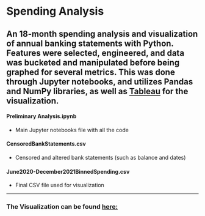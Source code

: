 # Spending Analysis
An 18-month spending analysis and visualization of annual banking statements with Python. Features were selected, engineered, and data was bucketed and manipulated before being graphed for several metrics. This was done through Jupyter notebooks, and utilizes Pandas and NumPy libraries, as well as [Tableau](https://public.tableau.com/app/profile/victor.chen1615/viz/18-monthSpendingAnalysis/SpendingbyCategory?publish=yes) for the visualization. 
---
#### Preliminary Analysis.ipynb
- Main Jupyter notebooks file with all the code
#### CensoredBankStatements.csv
- Censored and altered bank statements (such as balance and dates)
#### June2020-December2021BinnedSpending.csv
- Final CSV file used for visualization
--- 
### The Visualization can be found [here:](https://public.tableau.com/app/profile/victor.chen1615/viz/18-monthSpendingAnalysis/SpendingbyCategory?publish=yes)
